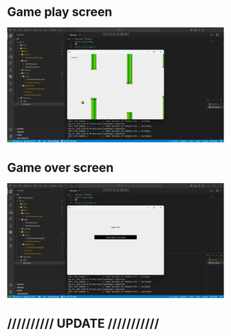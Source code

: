 # Game play screen

![Alt text](https://raw.githubusercontent.com/phungducmanh666/java_flappybird/main/result_images/play.png)

# Game over screen

![Alt text](https://github.com/phungducmanh666/java_flappybird/blob/main/result_images/game_over.png?raw=true)

# ////////// UPDATE ///////////
